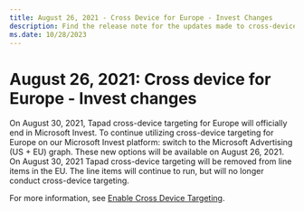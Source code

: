 ```yaml
---
title: August 26, 2021 - Cross Device for Europe - Invest Changes
description: Find the release note for the updates made to cross-device targeting for Europe.
ms.date: 10/28/2023
---
```


# August 26, 2021: Cross device for Europe - Invest changes

On August 30, 2021, Tapad cross-device targeting for Europe will officially end in Microsoft Invest. To continue utilizing cross-device targeting for Europe on our Microsoft Invest platform: switch to the Microsoft Advertising (US + EU) graph. These new options will be available on August 26, 2021. On August 30, 2021 Tapad cross-device targeting will be removed from line items in the EU. The line items will continue to run, but will no longer conduct cross-device targeting.

For more information, see [Enable Cross Device Targeting](enable-cross-device-targeting-and-measurement-for-a-line-item.md).
